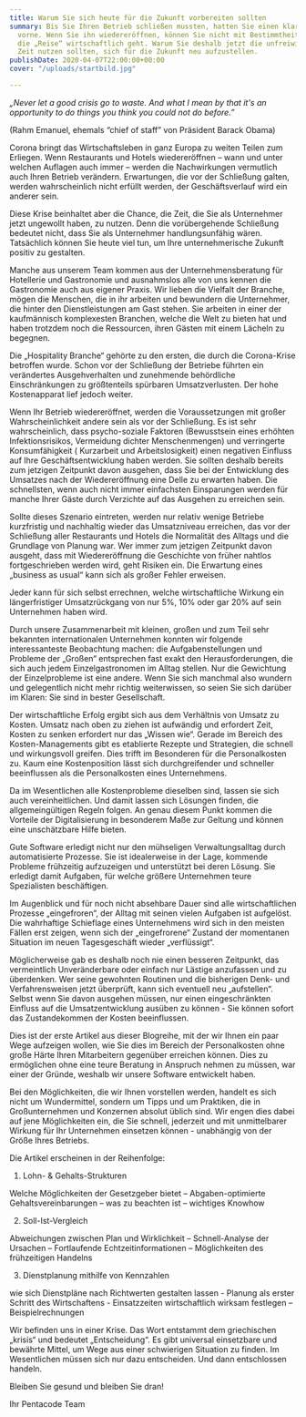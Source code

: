 ```yaml
---
title: Warum Sie sich heute für die Zukunft vorbereiten sollten
summary: Bis Sie Ihren Betrieb schließen mussten, hatten Sie einen klaren Blick nach
  vorne. Wenn Sie ihn wiedereröffnen, können Sie nicht mit Bestimmtheit sagen, wohin
  die „Reise“ wirtschaftlich geht. Warum Sie deshalb jetzt die unfreiwillig „freie“
  Zeit nutzen sollten, sich für die Zukunft neu aufzustellen.
publishDate: 2020-04-07T22:00:00+00:00
cover: "/uploads/startbild.jpg"

---
```

_„Never let a good crisis go to waste. And what I mean by that it's an opportunity to do things you think you could not do before.”_

(Rahm Emanuel, ehemals “chief of staff” von Präsident Barack Obama)

Corona bringt das Wirtschaftsleben in ganz Europa zu weiten Teilen zum Erliegen. Wenn Restaurants und Hotels wiedereröffnen – wann und unter welchen Auflagen auch immer – werden die Nachwirkungen vermutlich auch Ihren Betrieb verändern. Erwartungen, die vor der Schließung galten, werden wahrscheinlich nicht erfüllt werden, der Geschäftsverlauf wird ein anderer sein.

Diese Krise beinhaltet aber die Chance, die Zeit, die Sie als Unternehmer jetzt ungewollt haben, zu nutzen. Denn die vorübergehende Schließung bedeutet nicht, dass Sie als Unternehmer handlungsunfähig wären. Tatsächlich können Sie heute viel tun, um Ihre unternehmerische Zukunft positiv zu gestalten.

Manche aus unserem Team kommen aus der Unternehmensberatung für Hotellerie und Gastronomie und ausnahmslos alle von uns kennen die Gastronomie auch aus eigener Praxis. Wir lieben die Vielfalt der Branche, mögen die Menschen, die in ihr arbeiten und bewundern die Unternehmer, die hinter den Dienstleistungen am Gast stehen. Sie arbeiten in einer der kaufmännisch komplexesten Branchen, welche die Welt zu bieten hat und haben trotzdem noch die Ressourcen, ihren Gästen mit einem Lächeln zu begegnen.

Die „Hospitality Branche“ gehörte zu den ersten, die durch die Corona-Krise betroffen wurde. Schon vor der Schließung der Betriebe führten ein verändertes Ausgehverhalten und zunehmende behördliche Einschränkungen zu größtenteils spürbaren Umsatzverlusten. Der hohe Kostenapparat lief jedoch weiter.

Wenn Ihr Betrieb wiedereröffnet, werden die Voraussetzungen mit großer Wahrscheinlichkeit andere sein als vor der Schließung. Es ist sehr wahrscheinlich, dass psycho-soziale Faktoren (Bewusstsein eines erhöhten Infektionsrisikos, Vermeidung dichter Menschenmengen) und verringerte Konsumfähigkeit ( Kurzarbeit und Arbeitslosigkeit) einen negativen Einfluss auf Ihre Geschäftsentwicklung haben werden. Sie sollten deshalb bereits zum jetzigen Zeitpunkt davon ausgehen, dass Sie bei der Entwicklung des Umsatzes nach der Wiedereröffnung eine Delle zu erwarten haben. Die schnellsten, wenn auch nicht immer einfachsten Einsparungen werden für manche Ihrer Gäste durch Verzichte auf das Ausgehen zu erreichen sein.

Sollte dieses Szenario eintreten, werden nur relativ wenige Betriebe kurzfristig und nachhaltig wieder das Umsatzniveau erreichen, das vor der Schließung aller Restaurants und Hotels die Normalität des Alltags und die Grundlage von Planung war. Wer immer zum jetzigen Zeitpunkt davon ausgeht, dass mit Wiedereröffnung die Geschichte von früher nahtlos fortgeschrieben werden wird, geht Risiken ein. Die Erwartung eines „business as usual“ kann sich als großer Fehler erweisen.

Jeder kann für sich selbst errechnen, welche wirtschaftliche Wirkung ein längerfristiger Umsatzrückgang von nur 5%, 10% oder gar 20% auf sein Unternehmen haben wird.

Durch unsere Zusammenarbeit mit kleinen, großen und zum Teil sehr bekannten internationalen Unternehmen konnten wir folgende interessanteste Beobachtung machen: die Aufgabenstellungen und Probleme der „Großen“ entsprechen fast exakt den Herausforderungen, die sich auch jedem Einzelgastronomen im Alltag stellen. Nur die Gewichtung der Einzelprobleme ist eine andere. Wenn Sie sich manchmal also wundern und gelegentlich nicht mehr richtig weiterwissen, so seien Sie sich darüber im Klaren: Sie sind in bester Gesellschaft.

Der wirtschaftliche Erfolg ergibt sich aus dem Verhältnis von Umsatz zu Kosten. Umsatz nach oben zu ziehen ist aufwändig und erfordert Zeit, Kosten zu senken erfordert nur das „Wissen wie“. Gerade im Bereich des Kosten-Managements gibt es etablierte Rezepte und Strategien, die schnell und wirkungsvoll greifen. Dies trifft im Besonderen für die Personalkosten zu. Kaum eine Kostenposition lässt sich durchgreifender und schneller beeinflussen als die Personalkosten eines Unternehmens.

Da im Wesentlichen alle Kostenprobleme dieselben sind, lassen sie sich auch vereinheitlichen. Und damit lassen sich Lösungen finden, die allgemeingültigen Regeln folgen. An genau diesem Punkt kommen die Vorteile der Digitalisierung in besonderem Maße zur Geltung und können eine unschätzbare Hilfe bieten.

Gute Software erledigt nicht nur den mühseligen Verwaltungsalltag durch automatisierte Prozesse. Sie ist idealerweise in der Lage, kommende Probleme frühzeitig aufzuzeigen und unterstützt bei deren Lösung. Sie erledigt damit Aufgaben, für welche größere Unternehmen teure Spezialisten beschäftigen.

Im Augenblick und für noch nicht absehbare Dauer sind alle wirtschaftlichen Prozesse „eingefroren“, der Alltag mit seinen vielen Aufgaben ist aufgelöst. Die wahrhaftige Schieflage eines Unternehmens wird sich in den meisten Fällen erst zeigen, wenn sich der „eingefrorene“ Zustand der momentanen Situation im neuen Tagesgeschäft wieder „verflüssigt“.

Möglicherweise gab es deshalb noch nie einen besseren Zeitpunkt, das vermeintlich Unveränderbare oder einfach nur Lästige anzufassen und zu überdenken. Wer seine gewohnten Routinen und die bisherigen Denk- und Verfahrensweisen jetzt überprüft, kann sich eventuell neu „aufstellen“. Selbst wenn Sie davon ausgehen müssen, nur einen eingeschränkten Einfluss auf die Umsatzentwicklung ausüben zu können - Sie können sofort das Zustandekommen der Kosten beeinflussen.

Dies ist der erste Artikel aus dieser Blogreihe, mit der wir Ihnen ein paar Wege aufzeigen wollen, wie Sie dies im Bereich der Personalkosten ohne große Härte Ihren Mitarbeitern gegenüber erreichen können. Dies zu ermöglichen ohne eine teure Beratung in Anspruch nehmen zu müssen, war einer der Gründe, weshalb wir unsere Software entwickelt haben.

Bei den Möglichkeiten, die wir Ihnen vorstellen werden, handelt es sich nicht um Wundermittel, sondern um Tipps und um Praktiken, die in Großunternehmen und Konzernen absolut üblich sind. Wir engen dies dabei auf jene Möglichkeiten ein, die Sie schnell, jederzeit und mit unmittelbarer Wirkung für Ihr Unternehmen einsetzen können - unabhängig von der Größe Ihres Betriebs.

Die Artikel erscheinen in der Reihenfolge:

1) Lohn- & Gehalts-Strukturen

Welche Möglichkeiten der Gesetzgeber bietet – Abgaben-optimierte Gehaltsvereinbarungen – was zu beachten ist – wichtiges Knowhow

2) Soll-Ist-Vergleich

Abweichungen zwischen Plan und Wirklichkeit – Schnell-Analyse der Ursachen – Fortlaufende Echtzeitinformationen – Möglichkeiten des frühzeitigen Handelns

3) Dienstplanung mithilfe von Kennzahlen

wie sich Dienstpläne nach Richtwerten gestalten lassen - Planung als erster Schritt des Wirtschaftens - Einsatzzeiten wirtschaftlich wirksam festlegen – Beispielrechnungen

Wir befinden uns in einer Krise. Das Wort entstammt dem griechischen „krisis“ und bedeutet „Entscheidung“. Es gibt universal einsetzbare und bewährte Mittel, um Wege aus einer schwierigen Situation zu finden. Im Wesentlichen müssen sich nur dazu entscheiden. Und dann entschlossen handeln.

Bleiben Sie gesund und bleiben Sie dran!

Ihr Pentacode Team